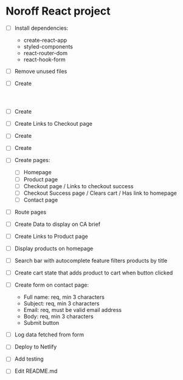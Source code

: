 # Noroff React project

- [ ] Install dependencies:

  - create-react-app
  - styled-components
  - react-router-dom
  - react-hook-form

- [ ] Remove unused files

- [ ] Create <Header />

- [ ] Create <Nav />

- [ ] Create <Cart /> Links to Checkout page

- [ ] Create <Footer />

- [ ] Create <Layout />

- [ ] Create pages:

  - [ ] Homepage
  - [ ] Product page
  - [ ] Checkout page / Links to checkout success
  - [ ] Checkout Success page / Clears cart / Has link to homepage
  - [ ] Contact page

- [ ] Route pages

- [ ] Create <Product /> Data to display on CA brief

- [ ] Create <PrimaryButton /> Links to Product page

- [ ] Display products on homepage

- [ ] Search bar with autocomplete feature filters products by title

- [ ] Create cart state that adds product to cart when button clicked

- [ ] Create form on contact page:

  - Full name: req, min 3 characters
  - Subject: req, min 3 characters
  - Email: req, must be valid email address
  - Body: req, min 3 characters
  - Submit button

- [ ] Log data fetched from form

- [ ] Deploy to Netlify

- [ ] Add testing

- [ ] Edit README.md
